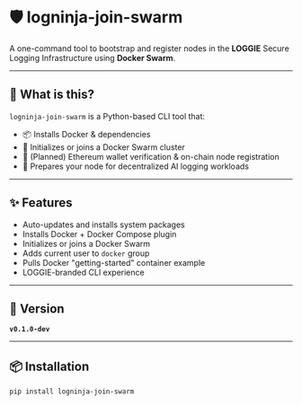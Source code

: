 # 🛡️ logninja-join-swarm

A one-command tool to bootstrap and register nodes in the **LOGGIE** Secure Logging Infrastructure using **Docker Swarm**.

---

## 🚀 What is this?

`logninja-join-swarm` is a Python-based CLI tool that:

- 📦 Installs Docker & dependencies
- 🐳 Initializes or joins a Docker Swarm cluster
- 🔐 (Planned) Ethereum wallet verification & on-chain node registration
- 🤖 Prepares your node for decentralized AI logging workloads

---

## ✨ Features

- Auto-updates and installs system packages
- Installs Docker + Docker Compose plugin
- Initializes or joins a Docker Swarm
- Adds current user to `docker` group
- Pulls Docker "getting-started" container example
- LOGGIE-branded CLI experience

---

## 🧩 Version

**`v0.1.0-dev`**

---

## 📦 Installation

```bash
pip install logninja-join-swarm

